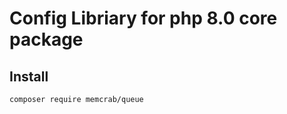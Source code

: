 Config Libriary for php 8.0 core package
==========================
Install
--------
```composer require memcrab/queue```
